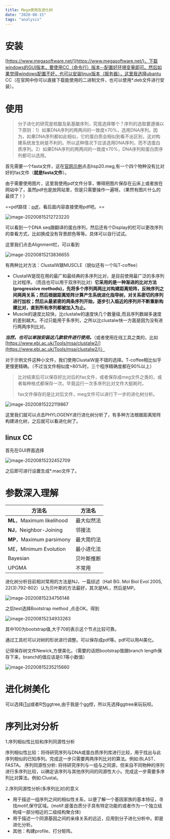 ```yaml
---
title: Mega使用及进化树
date: "2020-08-15"
tags: "analysis"
---
```


# 安装

[https://www.megasoftware.net/](https://www.megasoftware.net/)，下载windows的GUI版本，要使用CC（命令行）版本--配置好环境变量即可。然后如果觉得windows配置不好，也可以安装linux版本（服务器），这里我选择ubantu CC（在官网中你可以直接下载能使用的二进制文件，也可以使用*.deb文件进行安装）。

# 使用

> 分子进化的研究是核酸及氨基酸序列，究竟选择哪个？序列的选取要遵循以下原则：1）如果DNA序列的两两间的一致度≥70%，选用DNA序列。因为，如果DNA序列都如此相似，它的蛋白质会相似到看不出区别，这对构建系统发生树是不利的。所以这种情况下应该选用DNA序列，而不选蛋白质序列。2）如果DNA序列的两两间的一致度≤70%，DNA序列和蛋白质序列都可以选用。

首先需要一个fasta文件，这在[官网示例](https://www.megasoftware.net/examples)点击hsp20.meg,有一个四个物种没有比对好的fas文件（**就是fasta文件**）。

由于需要使用图片，这里我使用pdf文件分享，懒得把图片保存在云床上或者放在网站中了，虽然pdf也是放网站里，但是只需要操作一遍呀。（果然有图片什么的最烦了！）

==pdf路径：[pdf](../../pdf/Mega使用及进化树.pdf)，看后面内容直接使用pdf吧。==

![image-20200815212723220](C:\Users\Administrator\AppData\Roaming\Typora\typora-user-images\image-20200815212723220.png)

可以看到一个DNA seq跟翻译的蛋白序列，然后还有个Display的栏可以更改序列的查看方式，比如换成没有背景颜色等等。具体可以自行试试。

这里我们点击Alignment栏，可以看到

![image-20200815213836655](C:\Users\Administrator\AppData\Roaming\Typora\typora-user-images\image-20200815213836655.png)

有两种比对方法：ClustalW跟MUSCLE（貌似还有一个叫T-coffee）

- ClustalW是现在用的最广和最经典的多序列比对，是目前使用最广泛的多序列比对程序。（而且也可以用于双序列比对）**它采用的是一种渐进的比对方法(progressive methods)，先将多个序列两两比对构建距离矩阵，反映序列之间两两关系；然后根据距离矩阵计算产生系统进化指导树，对关系密切的序列进行加权；然后从最紧密的两条序列开始，逐步引入临近的序列并不断重新构建比对，直到所有序列都被加入为止。**
- Muscle的速度比较快，比clustalw的速度快几个数量级,而且序列数越多速度的差别越大。不过只能用于多序列，之所以比clustalw快一方面是因为没有进行两两序列比对。

***当然，也可以单独安装这几款软件进行使用。***（或者使用在线工具之类的，比如[https://www.ebi.ac.uk/Tools/msa/clustalw2/](https://www.ebi.ac.uk/Tools/msa/clustalw2/)）





对于示例文件这种小文件，我们使用ClustalW是不错的选择。T-coffee相比似乎更慢更精确。（不过当文件相似度>80%时，三个程序精确度都在90%以上）

> 比对结束后可以保存好比对后的fas文件，或者保存成meg文件之类的，或者每种格式都保存一次。毕竟运行一次多序列比对文件大挺耗时。
>
> fas文件保存的是比对后文件，meg文件可以进行下一步的进化树分析。

![image-20200815222119867](C:\Users\Administrator\AppData\Roaming\Typora\typora-user-images\image-20200815222119867.png)



这里我们就可以点击PHYLOGENY进行进化树分析了，有多种方法根据距离矩阵构建进化树，之后就可以看进化树了。

## linux CC

首先在GUI界面选择

![image-20200815232452709](C:\Users\Administrator\AppData\Roaming\Typora\typora-user-images\image-20200815232452709.png)

之后即可进行设置生成*.mao文件了。

# 参数深入理解

| 方法名                     | 方法名     |
| -------------------------- | ---------- |
| **ML**，Maximum likelihood | 最大似然法 |
| **NJ**，Neighbor-Joining   | 邻接法     |
| **MP**，Maximum parsimony  | 最大简约法 |
| ME，Minimum Evolution      | 最小进化法 |
| Bayesian                   | 贝叶斯推断 |
| UPGMA                      | 不常用     |

进化树分析目前相对常用的方法是NJ，一篇综述（Hall BG. Mol Biol Evol 2005, 22(3):792-802）认为贝叶斯的方法最好，其次是ML，然后是MP。

![image-20200815234756146](C:\Users\Administrator\AppData\Roaming\Typora\typora-user-images\image-20200815234756146.png)

之后test选择Bootstrap method ,点击OK。得到

![image-20200815234933263](C:\Users\Administrator\AppData\Roaming\Typora\typora-user-images\image-20200815234933263.png)

其中100为bootstrap值,大于70的表示这个节点比较可靠。

通过工具栏可以对树的形状进行调整。可以保存成pdf等。pdf可以用AI美化。

记得保存树文件Newick,方便美化。（需要的话把bootstrap值跟branch length保存下来，branch的值应该是0.1等小数值）

![image-20200815235215660](C:\Users\Administrator\AppData\Roaming\Typora\typora-user-images\image-20200815235215660.png)

# 进化树美化

可以选择[iTol](https://itol.embl.de/)或者R包ggtree,由于我是个gg控，所以先选择ggtree来玩玩呗。

# 序列比对分析

1.序列相似性比较和序列同源性分析

序列相似性比较：将待研究序列与DNA或蛋白质序列库进行比较，用于找出与此序列相似的已知序列。完成这一步只需要两两序列比对的算法。例如:BLAST、FASTA。
 序列同源性分析:   将待研究序列与一组与之同源，但来自不同物种的序列进行多序列比较，以确定该序列与其他序列间的同源性大小。完成这一步需要多序列比对算法。例如:Clustal。

2.序列同源性分析(多序列比对)的意义

- 用于描述一组序列之间的相似性关系，以便了解一个基因家族的基本特征，寻找motif,保守区域。(motif:是蛋白质分子具有特定功能的或者作为一个独立结构域一部分相近的二级结构聚合体)
- 用于描述一个同源基因之间的亲缘关系的远近，应用到分子进化分析中。即是进化分析。
- 其他：构建profile、打分矩阵。